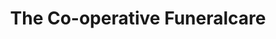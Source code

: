 ---
title: "The Co-operative Funeralcare"
url: /cinderford/the-co-operative-funeralcare/
shop: Bestattungen
---
